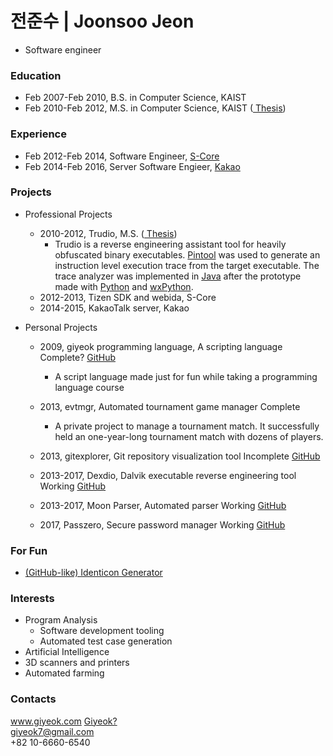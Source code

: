 # 전준수 | Joonsoo Jeon
- Software engineer

### Education

* Feb 2007-Feb 2010, B.S. in Computer Science, KAIST
* Feb 2010-Feb 2012, M.S. in Computer Science, KAIST (<a class="btn btn-default btn-sm narrow" href="http://library.kaist.ac.kr/thesis02/2012/2012M020103567_S1Ver2.pdf"><i class="fa fa-2 fa-file-o"></i> Thesis</a>)

### Experience

* Feb 2012-Feb 2014, Software Engineer, <a href="http://www.s-core.co.kr">S-Core</a>
* Feb 2014-Feb 2016, Server Software Engieer, <a href="http://www.kakaocorp.com">Kakao</a>

### Projects

* Professional Projects
  * 2010-2012, Trudio, M.S. (<a class="btn btn-default btn-sm narrow" href="http://library.kaist.ac.kr/thesis02/2012/2012M020103567_S1Ver2.pdf"><i class="fa fa-2 fa-file-o"></i> Thesis</a>)
    * Trudio is a reverse engineering assistant tool for heavily obfuscated binary executables. [Pintool](https://software.intel.com/en-us/articles/pin-a-dynamic-binary-instrumentation-tool) was used to generate an instruction level execution trace from the target executable. The trace analyzer was implemented in [Java]() after the prototype made with [Python]() and [wxPython]().
  * 2012-2013, Tizen SDK and webida, S-Core
  * 2014-2015, KakaoTalk server, Kakao

* Personal Projects
  * 2009, giyeok programming language, A scripting language <span class="btn btn-xs btn-default">Complete?</span> <a class="btn btn-default narrow" href="https://github.com/Joonsoo/giyeok"><i class="fa fa-2 fa-github"></i>GitHub</a>
    * A script language made just for fun while taking a programming language course <i class="fa fa-smile-o"></i>

  * 2013, evtmgr, Automated tournament game manager <span class="btn btn-xs btn-default">Complete</span>
    * A private project to manage a tournament match. It successfully held an one-year-long tournament match with dozens of players.

  * 2013, gitexplorer, Git repository visualization tool <span class="btn btn-xs btn-default">Incomplete</span> <a class="btn btn-default narrow" href="https://github.com/Joonsoo/gitexplorer"><i class="fa fa-2 fa-github"></i>GitHub</a>

  * 2013-2017, Dexdio, Dalvik executable reverse engineering tool <span class="btn btn-xs btn-default">Working</span> <a class="btn btn-default narrow" href="https://github.com/Joonsoo/dexdio"><i class="fa fa-2 fa-github"></i>GitHub</a>

  * 2013-2017, Moon Parser, Automated parser <span class="btn btn-xs btn-default">Working</span> <a class="btn btn-default narrow" href="https://github.com/Joonsoo/moon-parser"><i class="fa fa-2 fa-github"></i>GitHub</a>
  
  * 2017, Passzero, Secure password manager <span class="btn btn-xs btn-default">Working</span> <a class="btn btn-default narrow" href="https://github.com/Joonsoo/passzero"><i class="fa fa-2 fa-github"></i>GitHub</a>

### For Fun
  * <a href="https://cdn.rawgit.com/Joonsoo/identicon/150e1e39/index.html">(GitHub-like) Identicon Generator</a>

### Interests

* Program Analysis
  * Software development tooling
  * Automated test case generation
* Artificial Intelligence
* 3D scanners and printers
* Automated farming

### Contacts
<i class="fa fa-2 fa-link"></i>        <a href="http://www.giyeok.com">www.giyeok.com</a> <a class="btn btn-default btn-xs" href="{% post_url 2016-03-23-what-is-giyeok %}">Giyeok?</a>  
<i class="fa fa-2 fa-envelope-o"></i>  <a href="mailto:giyeok7@gmail.com">giyeok7@gmail.com</a>  
<i class="fa fa-2 fa-mobile"></i>      +82 10-6660-6540  
<a class="btn btn-default narrow" href="https://github.com/joonsoo"><i class="fa fa-3 fa-github"></i></a>
<a class="btn btn-default narrow" href="https://www.facebook.com/joonsoo.jeon"><i class="fa fa-3 fa-facebook"></i></a>
<a class="btn btn-default narrow" href="https://www.linkedin.com/in/joonsoojeon"><i class="fa fa-3 fa-linkedin"></i></a>
